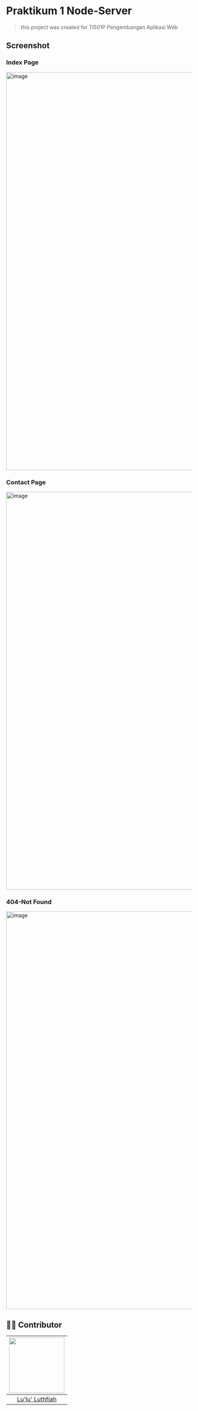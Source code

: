 # Praktikum 1 Node-Server

> this project was created for TI501P Pengembangan Aplikasi Web

## Screenshot
### Index Page
<img width="1920" height="1080" alt="image" src="https://github.com/user-attachments/assets/55f47c81-161c-4935-80f0-afd70102deb0" />

### Contact Page
<img width="1920" height="1080" alt="image" src="https://github.com/user-attachments/assets/e517b7a4-9fd4-4a18-a396-cb7c10150f51" />

### 404-Not Found
<img width="1920" height="1080" alt="image" src="https://github.com/user-attachments/assets/ca6419cc-0e06-4a43-baa3-34e3c285639c" />


## 👩‍💻 Contributor

| <img src="https://avatars.githubusercontent.com/u/161204020?v=4" width="150px"> |
|:--:|
| [Lu'lu' Luthfiah](https://github.com/lulultfh) |
